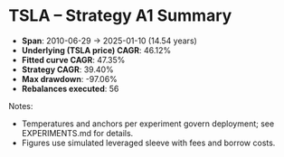 # TSLA – Strategy A1 Summary

- **Span**: 2010-06-29 → 2025-01-10 (14.54 years)
- **Underlying (TSLA price) CAGR**: 46.12%
- **Fitted curve CAGR**: 47.35%
- **Strategy CAGR**: 39.40%
- **Max drawdown**: -97.06%
- **Rebalances executed**: 56

Notes:

- Temperatures and anchors per experiment govern deployment; see EXPERIMENTS.md for details.
- Figures use simulated leveraged sleeve with fees and borrow costs.
